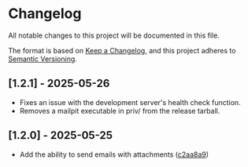 # Changelog

All notable changes to this project will be documented in this file.

The format is based on [Keep a Changelog](https://keepachangelog.com/en/1.1.0/),
and this project adheres to [Semantic Versioning](https://semver.org/spec/v2.0.0.html).

## [1.2.1] - 2025-05-26

- Fixes an issue with the development server's health check function.
- Removes a mailpit executable in priv/ from the release tarball.

## [1.2.0] - 2025-05-25

- Add the ability to send emails with attachments ([c2aa8a9](https://github.com/gideongrinberg/gcourier/commit/c2aa8a97df49f6bf0ece4ec06360a34ea0ca37aa))